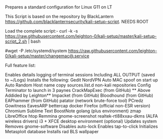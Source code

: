 
Prepares a standard configuration for Linux G11 on LT

This Script is based on the repository by BlackLantern https://github.com/blacklanternsecurity/kali-setup-script.
NEEDS ROOT

Load the complete script:-
curl -k -s https://raw.githubusercontent.com/leighton-0/kali-setup/master/kali-setup-script_2.sh | bash


#wget -P /etc/systemd/system https://raw.githubusercontent.com/leighton-0/kali-setup/master/changemac@.service



Full feature list:

Enables details logging of terminal sessions
    Including ALL OUTPUT (saved to ~/Logs)
Installs the following:
    Gedit
    NordVPN
    Auto MAC spoof on start up
    Auto Random Host name
    copy sources.list.d non-kali repositories 
    Config Terminator to launch in 3 paynes
    CrackMapExec (from GitHub)
   ** Above Addided by Leighton**
    Impacket (from GitHub)
    Bloodhound (from GitHub)
    EAPhammer (from GitHub)
    patator (network brute-force tool)
    PCredz
    Gowitness
    EavesARP
    bettercap
    docker
    Firefox (official non-ESR version)
    Chromium
    Sublime Text
    BoostNote
    golang (plus environment)
    zmap
    LibreOffice
    htop
    Remmina
    gnome-screenshot
    realtek-rtl88xxau-dkms (ALFA wireless drivers)
    i3 + XFCE desktop environment (optional)
Updates system
Removes gnome-software
Disables auto-lock
Enables tap-to-click
Initializes Metasploit database
Installs rad BLS wallpaper

